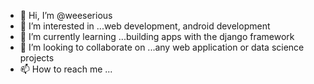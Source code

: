 - 👋 Hi, I’m @weeserious
- 👀 I’m interested in ...web development, android development
- 🌱 I’m currently learning ...building apps with the django framework
- 💞️ I’m looking to collaborate on ...any web application or data science projects
- 📫 How to reach me ...

<!---
weeserious/weeserious is a ✨ special ✨ repository because its `README.md` (this file) appears on your GitHub profile.
You can click the Preview link to take a look at your changes.
--->
